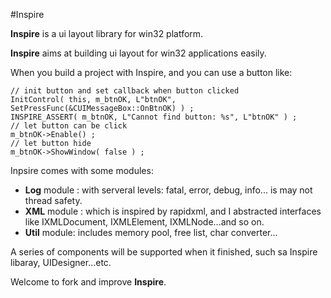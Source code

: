 #Inspire

**Inspire** is a ui layout library for win32 platform.

**Inspire** aims at building ui layout for win32 applications easily.

When you build a project with Inspire, and you can use a button like:

```
// init button and set callback when button clicked
InitControl( this, m_btnOK, L"btnOK", SetPressFunc(&CUIMessageBox::OnBtnOK) ) ;
INSPIRE_ASSERT( m_btnOK, L"Cannot find button: %s", L"btnOK" ) ;
// let button can be click
m_btnOK->Enable() ;
// let button hide
m_btnOK->ShowWindow( false ) ;
```

Inpsire comes with some modules:

* **Log** module : with serveral levels: fatal, error, debug, info... is may not thread safety.
* **XML** module : which is inspired by rapidxml, and I abstracted interfaces like IXMLDocument, IXMLElement, IXMLNode...and so on.
* **Util** module: includes memory pool, free list, char converter...

A series of components will be supported when it finished, such sa Inspire libaray, UIDesigner...etc.

Welcome to fork and improve **Inspire**.
